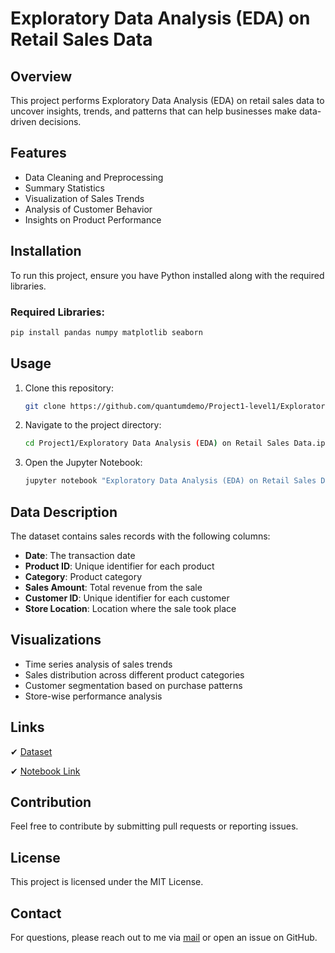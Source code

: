 # Exploratory Data Analysis (EDA) on Retail Sales Data

## Overview
This project performs Exploratory Data Analysis (EDA) on retail sales data to uncover insights, trends, and patterns that can help businesses make data-driven decisions.

## Features
- Data Cleaning and Preprocessing
- Summary Statistics
- Visualization of Sales Trends
- Analysis of Customer Behavior
- Insights on Product Performance

## Installation
To run this project, ensure you have Python installed along with the required libraries.

### Required Libraries:
```bash
pip install pandas numpy matplotlib seaborn
```

## Usage
1. Clone this repository:
   ```bash
   git clone https://github.com/quantumdemo/Project1-level1/Exploratory Data Analysis (EDA) on Retail Sales Data.ipynb.git
   ```
2. Navigate to the project directory:
   ```bash
   cd Project1/Exploratory Data Analysis (EDA) on Retail Sales Data.ipynb
   ```
3. Open the Jupyter Notebook:
   ```bash
   jupyter notebook "Exploratory Data Analysis (EDA) on Retail Sales Data.ipynb"
   ```

## Data Description
The dataset contains sales records with the following columns:
- **Date**: The transaction date
- **Product ID**: Unique identifier for each product
- **Category**: Product category
- **Sales Amount**: Total revenue from the sale
- **Customer ID**: Unique identifier for each customer
- **Store Location**: Location where the sale took place

## Visualizations
- Time series analysis of sales trends
- Sales distribution across different product categories
- Customer segmentation based on purchase patterns
- Store-wise performance analysis

## Links
✔ <a href= "https://www.kaggle.com/datasets/mohammadtalib786/retail-sales-dataset" >Dataset</a>

✔ <a href= "https://github.com/quantumdemo/OIBSIP/blob/main/Project1-level1/%20Exploratory%20Data%20Analysis%20(EDA)%20on%20Retail%20Sales%20Data.ipynb">Notebook Link<a/>

## Contribution
Feel free to contribute by submitting pull requests or reporting issues.

## License
This project is licensed under the MIT License.

## Contact
For questions, please reach out to me via <a href= "mailto:afeezolalekanalimi@gmail.com">mail</a> or open an issue on GitHub.
